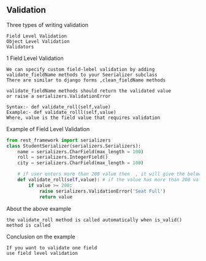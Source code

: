 ## Validation

Three types of writing validation
```text
Field Level Validation
Object Level Validation
Validators
```
1 Field Level Validation
```text
We can specify custom field-lebel validation by adding 
validate_fieldName methods to your Seerializer subclass
There are similar to django forms ,clean_fieldName methods

validate_fieldName methods should return the validated value
or raise a serializers.ValidationError

Syntax:- def validate_roll(self,value)
Example:- def validate_rolll(self,value)
Where, value is the field value that requires validation
```

Example of Field Level Validation
```python 
from rest_framework import serializers
class StudentSerializer(serializers.Serializers):
    name = serializers.CharField(max_length = 100)
    roll = serializers.IntegerField()
    city = serializers.CharField(max_length = 100)

    # if user enters more than 200 value then  , it will give the below validation error, making post requestc 
    def validate_roll(self,value): # if the value has more than 200 value
        if value >= 200:
            raise serializers.ValidationError('Seat Full')
            return value
```
About the above example
```text
the validate_roll method is called automatically when is_valid() method is called
```
Conclusion on the example
```text
If you want to validate one field
use field level validation
```
